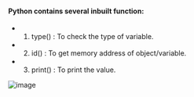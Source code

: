 #### Python contains several inbuilt function:
- 1. type() : To check the type of variable.
 - 2. id() : To get memory address of object/variable.
  - 3. print() : To print the value.  


![image](https://github.com/user-attachments/assets/bb44d03d-6c2e-448c-84d9-322ed57b8cdd)
